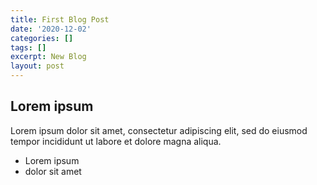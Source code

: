 ```yaml
---
title: First Blog Post
date: '2020-12-02'
categories: []
tags: []
excerpt: New Blog
layout: post
---
```

## Lorem ipsum
Lorem ipsum dolor sit amet, consectetur adipiscing elit, sed do eiusmod tempor incididunt ut labore et dolore magna aliqua.
- Lorem ipsum
- dolor sit amet